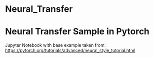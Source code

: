 # Neural_Transfer
# Neural Transfer Sample in Pytorch

Jupyter Notebook with base example taken from:  https://pytorch.org/tutorials/advanced/neural_style_tutorial.html


